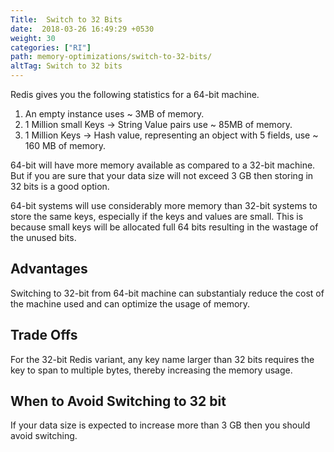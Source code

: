 ```yaml
---
Title:  Switch to 32 Bits
date:  2018-03-26 16:49:29 +0530
weight: 30
categories: ["RI"]
path: memory-optimizations/switch-to-32-bits/
altTag: Switch to 32 bits
---
```

Redis gives you the following statistics for a 64-bit machine.

1. An empty instance uses ~ 3MB of memory.
1. 1 Million small Keys -> String Value pairs use ~ 85MB of memory.
1. 1 Million Keys -> Hash value, representing an object with 5 fields, use ~ 160 MB of memory.

64-bit will have more memory available as compared to a 32-bit machine. But if you are sure that your data size will not exceed 3 GB then storing in 32 bits is a good option.

64-bit systems will use considerably more memory than 32-bit systems to store the same keys, especially if the keys and values are small. This is because small keys will be allocated full 64 bits resulting in the wastage of the unused bits.

## Advantages

Switching to 32-bit from 64-bit machine can substantialy reduce the cost of the machine used and can optimize the usage of memory.

## Trade Offs

For the 32-bit Redis variant, any key name larger than 32 bits requires the key to span to multiple bytes, thereby increasing the memory usage.

## When to Avoid Switching to 32 bit

If your data size is expected to increase more than 3 GB then you should avoid switching.
